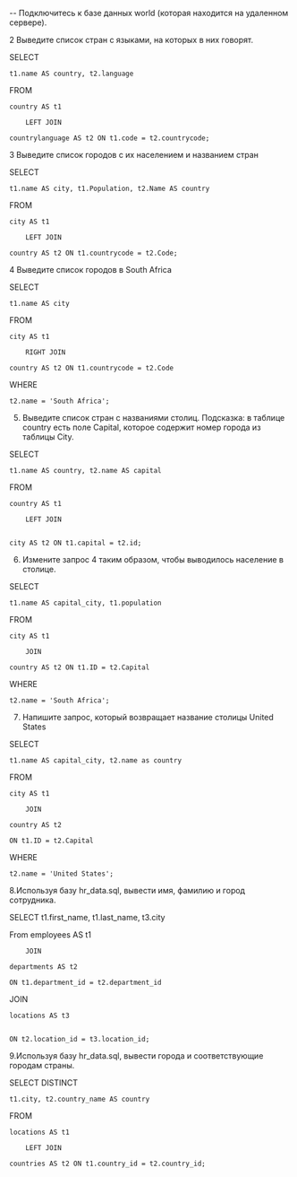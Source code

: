 -- Подключитесь к базе данных world (которая находится на удаленном сервере).

2 Выведите список стран с языками, на которых в них говорят.

SELECT

    t1.name AS country, t2.language

FROM

    country AS t1

        LEFT JOIN

    countrylanguage AS t2 ON t1.code = t2.countrycode;

3 Выведите список городов с их населением и названием стран

SELECT

    t1.name AS city, t1.Population, t2.Name AS country

FROM

    city AS t1

        LEFT JOIN

    country AS t2 ON t1.countrycode = t2.Code;

4 Выведите список городов в South Africa

SELECT

    t1.name AS city

FROM

    city AS t1

        RIGHT JOIN

    country AS t2 ON t1.countrycode = t2.Code

WHERE

    t2.name = 'South Africa';

5. Выведите список стран с названиями столиц. Подсказка: в таблице country есть поле Capital, которое содержит номер города из таблицы City.

SELECT

    t1.name AS country, t2.name AS capital

FROM

    country AS t1

        LEFT JOIN


    city AS t2 ON t1.capital = t2.id;

6. Измените запрос 4 таким образом, чтобы выводилось население в столице.

SELECT

    t1.name AS capital_city, t1.population

FROM

    city AS t1

        JOIN

    country AS t2 ON t1.ID = t2.Capital

WHERE

    t2.name = 'South Africa';

7. Напишите запрос, который возвращает название столицы United States

SELECT

    t1.name AS capital_city, t2.name as country

FROM

    city AS t1

        JOIN

    country AS t2

    ON t1.ID = t2.Capital

WHERE

    t2.name = 'United States';

8.Используя базу hr_data.sql, вывести имя, фамилию и город сотрудника.

SELECT t1.first_name, t1.last_name, t3.city

From employees AS t1

        JOIN

    departments AS t2

    ON t1.department_id = t2.department_id

JOIN

    locations AS t3


    ON t2.location_id = t3.location_id;

9.Используя базу hr_data.sql, вывести города и соответствующие городам страны.

SELECT DISTINCT

    t1.city, t2.country_name AS country

FROM

    locations AS t1

        LEFT JOIN

    countries AS t2 ON t1.country_id = t2.country_id;
